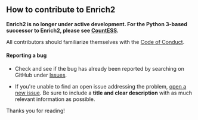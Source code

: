 ## How to contribute to Enrich2

**Enrich2 is no longer under active development. For the Python 3-based successor to Enrich2, please see [CountESS](https://github.com/countess-project/countess).**

All contributors should familiarize themselves with the [Code of Conduct](https://github.com/fowlerlab/enrich2/CODE_OF_CONDUCT.md).

#### **Reporting a bug**

* Check and see if the bug has already been reported by searching on GitHub under [Issues](https://github.com/fowlerlab/enrich2/issues).

* If you're unable to find an open issue addressing the problem, [open a new issue](https://github.com/fowlerlab/enrich2/issues/new). Be sure to include a **title and clear description** with as much relevant information as possible.

Thanks you for reading!
